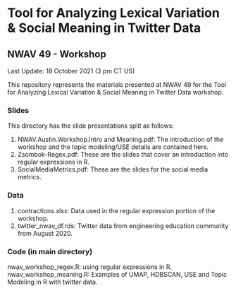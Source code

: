 # Tool for Analyzing Lexical Variation & Social Meaning in Twitter Data
## NWAV 49 - Workshop
Last Update: 18 October 2021 (3 pm CT US)

This repository represents the materials presented at NWAV 49 for the Tool for Analyzing Lexical Variation & Social Meaning in Twitter Data workshop.  

### Slides
This directory has the slide presentations split as follows:
1. NWAV.Austin.Workshop.Intro and Meaning.pdf: The introduction of the workshop and the topic modeling/USE details are contained here. 
2. Zsombok-Regex.pdf: These are the slides that cover an introduction into regular expressions in R.
3. SocialMediaMetrics.pdf: These are the slides for the social media metrics.

### Data
1. contractions.xlsx: Data used in the regular expression portion of the workshop. 
2. twitter_nwav_df.rds: Twitter data from engineering education community from August 2020. 

### Code (in main directory)
nwav_workshop_regex.R: using regular expressions in R. 
nwav_workshop_meaning.R: Examples of UMAP, HDBSCAN, USE and Topic Modeling in R with twitter data. 

